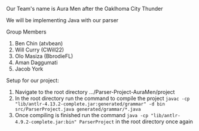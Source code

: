Our Team's name is Aura Men after the Oaklhoma City Thunder

We will be implementing Java with our parser

Group Members
1. Ben Chin (atvbean)
2. Will Curry (CWill22)
3. Olo Masiza (BbrodieFL)
4. Aman Daggumati
5. Jacob York

Setup for our project:
1) Navigate to the root directory .../Parser-Project-AuraMen/project
2) In the root directory run the command to compile the project `javac -cp "lib/antlr-4.13.2-complete.jar:generated/grammar" -d bin src/ParserProject.java generated/grammar/*.java`
3) Once compiling is finished run the command `java -cp "lib/antlr-4.9.2-complete.jar:bin" ParserProject` in the root directory once again


